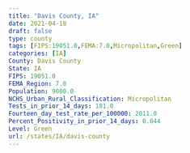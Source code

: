 ```yaml
---
title: "Davis County, IA"
date: 2021-04-18
draft: false
type: county
tags: [FIPS:19051.0,FEMA:7.0,Micropolitan,Green]
categories: [IA]
County: Davis County
State: IA
FIPS: 19051.0
FEMA_Region: 7.0
Population: 9000.0
NCHS_Urban_Rural_Classification: Micropolitan
Tests_in_prior_14_days: 181.0
Fourteen_day_test_rate_per_100000: 2011.0
Percent_Positivity_in_prior_14_days: 0.044
Level: Green
url: /states/IA/davis-county
---
```




